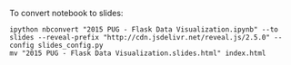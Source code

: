 To convert notebook to slides:

    ipython nbconvert "2015 PUG - Flask Data Visualization.ipynb" --to slides --reveal-prefix "http://cdn.jsdelivr.net/reveal.js/2.5.0" --config slides_config.py
    mv "2015 PUG - Flask Data Visualization.slides.html" index.html
    
